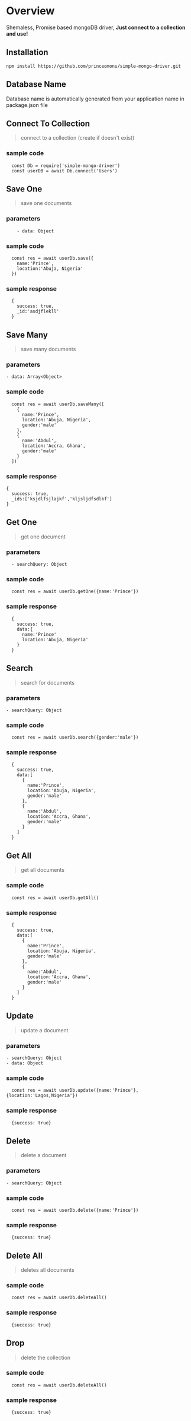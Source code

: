 # Overview
Shemaless, Promise based mongoDB driver, **Just connect to a collection and use!**

## Installation
`` npm install https://github.com/princeomonu/simple-mongo-driver.git ``

## Database Name
Database name is automatically generated from your application name in package.json file

## Connect To Collection
> connect to a collection (create if doesn't exist)
### sample code
```
  const Db = require('simple-mongo-driver')
  const userDB = await Db.connect('Users')
```

## Save One
> save one documents

### parameters
```
    - data: Object
```
### sample code
```
  const res = await userDb.save({
    name:'Prince',
    location:'Abuja, Nigeria'
  })

```
### sample response
```
  {
    success: true,
    _id:'asdjflekll'
  }
```


## Save Many
> save many documents
### parameters
```
- data: Array<Object>
```
### sample code
```
  const res = await userDb.saveMany([
    {
      name:'Prince',
      location:'Abuja, Nigeria',
      gender:'male'
    },
    {
      name:'Abdul',
      location:'Accra, Ghana',
      gender:'male'
    }
  ])

```
### sample response
```
{
  success: true,
  _ids:['ksjdlfsjlajkf','kljsljdfsdlkf']
}
```


## Get One
> get one document

### parameters
```
  - searchQuery: Object
```
### sample code
```
  const res = await userDb.getOne({name:'Prince'})
```
### sample response
```
  {
    success: true,
    data:{
      name:'Prince'
      location:'Abuja, Nigeria'
    }
  }
```


## Search
> search for documents
### parameters
```
- searchQuery: Object
```
### sample code
```
  const res = await userDb.search({gender:'male'})
```
### sample response
```
  {
    success: true,
    data:[
      {
        name:'Prince',
        location:'Abuja, Nigeria',
        gender:'male'
      },
      {
        name:'Abdul',
        location:'Accra, Ghana',
        gender:'male'
      }
    ]
  }
```

## Get All
> get all documents
### sample code
```
  const res = await userDb.getAll()
```
### sample response
```
  {
    success: true,
    data:[
      {
        name:'Prince',
        location:'Abuja, Nigeria',
        gender:'male'
      },
      {
        name:'Abdul',
        location:'Accra, Ghana',
        gender:'male'
      }
    ]
  }
```

## Update
> update a document
### parameters
```
- searchQuery: Object
- data: Object
```
### sample code
```
  const res = await userDb.update({name:'Prince'},{location:'Lagos,Nigeria'})
```
### sample response
```
  {success: true}
```

## Delete
> delete a document 
### parameters
```
- searchQuery: Object
```
### sample code
```
  const res = await userDb.delete({name:'Prince'})
```
### sample response
```
  {success: true}
```

## Delete All
> deletes all documents
### sample code
```
  const res = await userDb.deleteAll()
```
### sample response
```
  {success: true}
```

## Drop
> delete the collection
### sample code
```
  const res = await userDb.deleteAll()
```
### sample response
```
  {success: true}
```